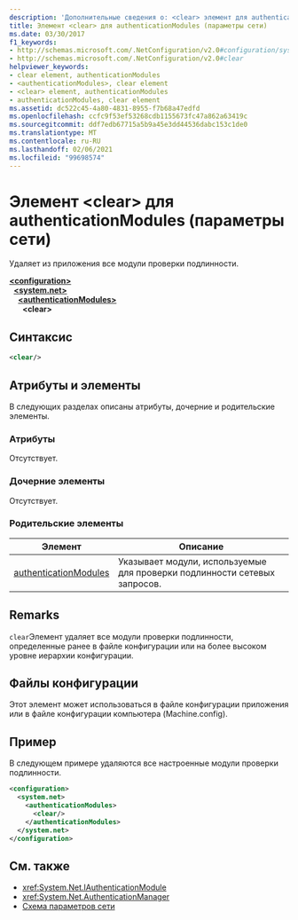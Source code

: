 ```yaml
---
description: 'Дополнительные сведения о: <clear> элемент для authenticationModules (параметры сети)'
title: Элемент <clear> для authenticationModules (параметры сети)
ms.date: 03/30/2017
f1_keywords:
- http://schemas.microsoft.com/.NetConfiguration/v2.0#configuration/system.net/authenticationModules/clear
- http://schemas.microsoft.com/.NetConfiguration/v2.0#clear
helpviewer_keywords:
- clear element, authenticationModules
- <authenticationModules>, clear element
- <clear> element, authenticationModules
- authenticationModules, clear element
ms.assetid: dc522c45-4a80-4831-8955-f7b68a47edfd
ms.openlocfilehash: ccfc9f53ef53268cdb1155673fc47a862a63419c
ms.sourcegitcommit: ddf7edb67715a5b9a45e3dd44536dabc153c1de0
ms.translationtype: MT
ms.contentlocale: ru-RU
ms.lasthandoff: 02/06/2021
ms.locfileid: "99698574"
---
```

# <a name="clear-element-for-authenticationmodules-network-settings"></a>Элемент \<clear> для authenticationModules (параметры сети)

Удаляет из приложения все модули проверки подлинности.  

[**\<configuration>**](../configuration-element.md)\
&nbsp;&nbsp;[**\<system.net>**](system-net-element-network-settings.md)\
&nbsp;&nbsp;&nbsp;&nbsp;[**\<authenticationModules>**](authenticationmodules-element-network-settings.md)\
&nbsp;&nbsp;&nbsp;&nbsp;&nbsp;&nbsp;**\<clear>**

## <a name="syntax"></a>Синтаксис  
  
```xml  
<clear/>  
```  
  
## <a name="attributes-and-elements"></a>Атрибуты и элементы  

 В следующих разделах описаны атрибуты, дочерние и родительские элементы.  
  
### <a name="attributes"></a>Атрибуты  

 Отсутствует.  
  
### <a name="child-elements"></a>Дочерние элементы  

 Отсутствует.  
  
### <a name="parent-elements"></a>Родительские элементы  
  
|**Элемент**|**Описание**|  
|-----------------|---------------------|  
|[authenticationModules](authenticationmodules-element-network-settings.md)|Указывает модули, используемые для проверки подлинности сетевых запросов.|  
  
## <a name="remarks"></a>Remarks  

 `clear`Элемент удаляет все модули проверки подлинности, определенные ранее в файле конфигурации или на более высоком уровне иерархии конфигурации.  
  
## <a name="configuration-files"></a>Файлы конфигурации  

 Этот элемент может использоваться в файле конфигурации приложения или в файле конфигурации компьютера (Machine.config).  
  
## <a name="example"></a>Пример  

 В следующем примере удаляются все настроенные модули проверки подлинности.  
  
```xml  
<configuration>  
  <system.net>  
    <authenticationModules>  
      <clear/>  
    </authenticationModules>  
  </system.net>  
</configuration>  
```  
  
## <a name="see-also"></a>См. также

- <xref:System.Net.IAuthenticationModule>
- <xref:System.Net.AuthenticationManager>
- [Схема параметров сети](index.md)
